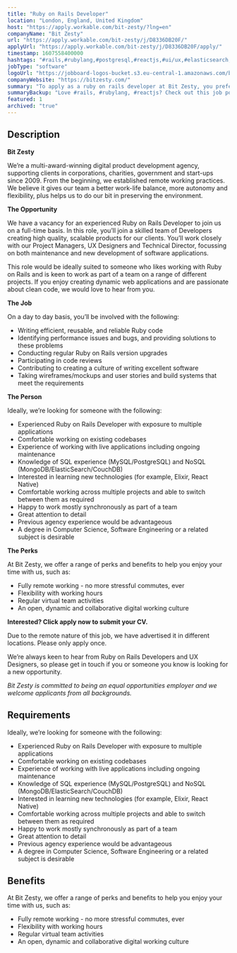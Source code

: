 ```yaml
---
title: "Ruby on Rails Developer"
location: "London, England, United Kingdom"
host: "https://apply.workable.com/bit-zesty/?lng=en"
companyName: "Bit Zesty"
url: "https://apply.workable.com/bit-zesty/j/D8336DB20F/"
applyUrl: "https://apply.workable.com/bit-zesty/j/D8336DB20F/apply/"
timestamp: 1607558400000
hashtags: "#rails,#rubylang,#postgresql,#reactjs,#ui/ux,#elasticsearch,#mongodb,#mysql,#management,#office"
jobType: "software"
logoUrl: "https://jobboard-logos-bucket.s3.eu-central-1.amazonaws.com/bit-zesty"
companyWebsite: "https://bitzesty.com/"
summary: "To apply as a ruby on rails developer at Bit Zesty, you preferably need to have experience of working with live applications including ongoing maintenance."
summaryBackup: "Love #rails, #rubylang, #reactjs? Check out this job post!"
featured: 1
archived: "true"
---
```


## Description

**Bit Zesty**

We’re a multi-award-winning digital product development agency, supporting clients in corporations, charities, government and start-ups since 2009. From the beginning, we established remote working practices. We believe it gives our team a better work-life balance, more autonomy and flexibility, plus helps us to do our bit in preserving the environment.

**The Opportunity**

We have a vacancy for an experienced Ruby on Rails Developer to join us on a full-time basis. In this role, you’ll join a skilled team of Developers creating high quality, scalable products for our clients. You’ll work closely with our Project Managers, UX Designers and Technical Director, focussing on both maintenance and new development of software applications.

This role would be ideally suited to someone who likes working with Ruby on Rails and is keen to work as part of a team on a range of different projects. If you enjoy creating dynamic web applications and are passionate about clean code, we would love to hear from you.

**The Job**

On a day to day basis, you’ll be involved with the following:

*   Writing efficient, reusable, and reliable Ruby code
*   Identifying performance issues and bugs, and providing solutions to these problems
*   Conducting regular Ruby on Rails version upgrades
*   Participating in code reviews
*   Contributing to creating a culture of writing excellent software
*   Taking wireframes/mockups and user stories and build systems that meet the requirements

**The Person**

Ideally, we’re looking for someone with the following:

*   Experienced Ruby on Rails Developer with exposure to multiple applications
*   Comfortable working on existing codebases
*   Experience of working with live applications including ongoing maintenance
*   Knowledge of SQL experience (MySQL/PostgreSQL) and NoSQL (MongoDB/ElasticSearch/CouchDB)
*   Interested in learning new technologies (for example, Elixir, React Native)
*   Comfortable working across multiple projects and able to switch between them as required
*   Happy to work mostly synchronously as part of a team
*   Great attention to detail
*   Previous agency experience would be advantageous
*   A degree in Computer Science, Software Engineering or a related subject is desirable

**The Perks**

At Bit Zesty, we offer a range of perks and benefits to help you enjoy your time with us, such as:

*   Fully remote working - no more stressful commutes, ever
*   Flexibility with working hours
*   Regular virtual team activities
*   An open, dynamic and collaborative digital working culture

**Interested? Click apply now to submit your CV.**

Due to the remote nature of this job, we have advertised it in different locations. Please only apply once.

We’re always keen to hear from Ruby on Rails Developers and UX Designers, so please get in touch if you or someone you know is looking for a new opportunity.

_Bit Zesty is committed to being an equal opportunities employer and we welcome applicants from all backgrounds._

## Requirements

Ideally, we’re looking for someone with the following:

*   Experienced Ruby on Rails Developer with exposure to multiple applications
*   Comfortable working on existing codebases
*   Experience of working with live applications including ongoing maintenance
*   Knowledge of SQL experience (MySQL/PostgreSQL) and NoSQL (MongoDB/ElasticSearch/CouchDB)
*   Interested in learning new technologies (for example, Elixir, React Native)
*   Comfortable working across multiple projects and able to switch between them as required
*   Happy to work mostly synchronously as part of a team
*   Great attention to detail
*   Previous agency experience would be advantageous
*   A degree in Computer Science, Software Engineering or a related subject is desirable

## Benefits

At Bit Zesty, we offer a range of perks and benefits to help you enjoy your time with us, such as:

*   Fully remote working - no more stressful commutes, ever
*   Flexibility with working hours
*   Regular virtual team activities
*   An open, dynamic and collaborative digital working culture
